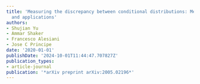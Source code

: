 ```yaml
---
title: 'Measuring the discrepancy between conditional distributions: Methods, properties
  and applications'
authors:
- Shujian Yu
- Ammar Shaker
- Francesco Alesiani
- Jose C Principe
date: '2020-01-01'
publishDate: '2024-10-01T11:44:47.707827Z'
publication_types:
- article-journal
publication: '*arXiv preprint arXiv:2005.02196*'
---
```

